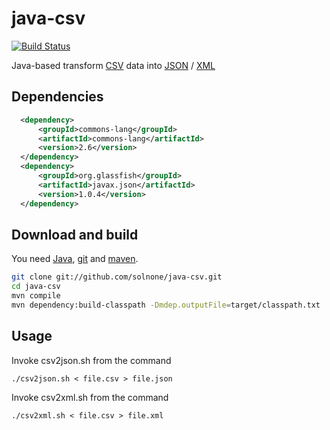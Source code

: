 java-csv
========

[![Build Status](https://travis-ci.org/solnone/java-csv.svg?branch=master)](https://travis-ci.org/solnone/java-csv)

Java-based transform <a href="http://en.wikipedia.org/wiki/Comma-separated_values">CSV</a> data into <a href="http://www.json.org">JSON</a> / <a href="http://www.w3.org/standards/xml">XML</a>

Dependencies
------------

```xml
  <dependency>
      <groupId>commons-lang</groupId>
      <artifactId>commons-lang</artifactId>
      <version>2.6</version>
  </dependency>
  <dependency>
      <groupId>org.glassfish</groupId>
      <artifactId>javax.json</artifactId>
      <version>1.0.4</version>
  </dependency>
```

Download and build
------------------

You need <a href="http://www.java.com">Java</a>, <a href="http://git-scm.com">git</a> and <a href="http://git-scm.com">maven</a>.

```bash
git clone git://github.com/solnone/java-csv.git
cd java-csv
mvn compile
mvn dependency:build-classpath -Dmdep.outputFile=target/classpath.txt
```

Usage
-----

Invoke csv2json.sh from the command

    ./csv2json.sh < file.csv > file.json
 
Invoke csv2xml.sh from the command

    ./csv2xml.sh < file.csv > file.xml
